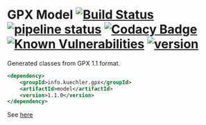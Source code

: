 GPX Model [![Build Status](https://travis-ci.com/akuechl/gpx-model.svg?branch=master)](https://travis-ci.com/akuechl/gpx-model) [![pipeline status](https://gitlab.com/gpx-model/gpx-model/badges/master/pipeline.svg)](https://gitlab.com/gpx-model/gpx-model/commits/master) [![Codacy Badge](https://api.codacy.com/project/badge/Grade/1a78cf3ea2304bff96363449c1bc27eb)](https://www.codacy.com/app/github-ariel/gpx-model) [![Known Vulnerabilities](https://snyk.io/test/github/admiralsmaster/gpx-model/badge.svg?targetFile=pom.xml)](https://snyk.io/test/github/admiralsmaster/gpx-model?targetFile=pom.xml) [![version](https://maven-badges.herokuapp.com/maven-central/info.kuechler.gpx/model/badge.svg)](http://search.maven.org/#search%7Cga%7C1%7Cg%3A%22info.kuechler.gpx%22%20AND%20a%3A%22model%22) 
==========

Generated classes from GPX 1.1 format.

```xml
<dependency>
    <groupId>info.kuechler.gpx</groupId>
    <artifactId>model</artifactId>
    <version>1.1.0</version>
</dependency>
```
See [here](http://search.maven.org/#artifactdetails|info.kuechler.gpx|model|1.1.0|jar)
